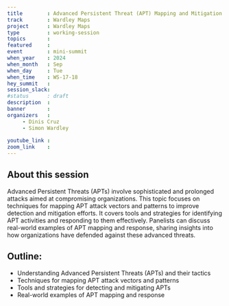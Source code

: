 ```yaml
---
title        : Advanced Persistent Threat (APT) Mapping and Mitigation
track        : Wardley Maps
project      : Wardley Maps
type         : working-session
topics       :
featured     :
event        : mini-summit
when_year    : 2024
when_month   : Sep
when_day     : Tue
when_time    : WS-17-18
hey_summit   : 
session_slack:
#status      : draft
description  :
banner       : 
organizers   :
     - Dinis Cruz
     - Simon Wardley
     
youtube_link : 
zoom_link    : 
---
```


## About this session
Advanced Persistent Threats (APTs) involve sophisticated and prolonged attacks aimed at compromising organizations. This topic focuses on techniques for mapping APT attack vectors and patterns to improve detection and mitigation efforts. It covers tools and strategies for identifying APT activities and responding to them effectively. Panelists can discuss real-world examples of APT mapping and response, sharing insights into how organizations have defended against these advanced threats.

## Outline:
- Understanding Advanced Persistent Threats (APTs) and their tactics
- Techniques for mapping APT attack vectors and patterns
- Tools and strategies for detecting and mitigating APTs
- Real-world examples of APT mapping and response
